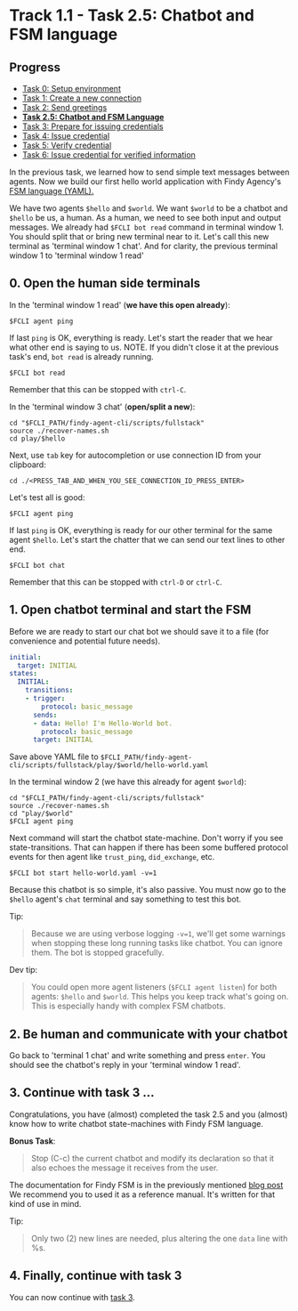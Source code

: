 # Track 1.1 - Task 2.5: Chatbot and FSM language

## Progress

* [Task 0: Setup environment](../README.md)
* [Task 1: Create a new connection](../task1/README.md)
* [Task 2: Send greetings](../task2/README.md)
* [**Task 2.5: Chatbot and FSM Language**](../task2.5/README.md)
* [Task 3: Prepare for issuing credentials](../task3/README.md)
* [Task 4: Issue credential](../task4/README.md)
* [Task 5: Verify credential](../task5/README.md)
* [Task 6: Issue credential for verified information](../task6/README.md)

In the previous task, we learned how to send simple text messages between
agents. Now we build our first hello world application with Findy Agency's [FSM
language
(YAML).](https://findy-network.github.io/blog/2023/03/13/no-code-ssi-chatbots-part-i/)

We have two agents `$hello` and `$world`. We want `$world` to be a chatbot and
`$hello` be us, a human. As a human, we need to see both input and output
messages. We already had `$FCLI bot read` command in terminal window 1. You should
split that or bring new terminal near to it. Let's call this new terminal as
'terminal window 1 chat'. And for clarity, the previous terminal window 1 to
'terminal window 1 read'

## 0. Open the human side terminals

In the 'terminal window 1 read' (**we have this open already**):
```shell
$FCLI agent ping
```
If last `ping` is OK, everything is ready. Let's start the reader that we hear
what other end is saying to us. NOTE. If you didn't close it at the previous
task's end, `bot read` is already running.

```shell
$FCLI bot read
```
Remember that this can be stopped with `ctrl-C`.

In the 'terminal window 3 chat' (**open/split a new**):
```shell
cd "$FCLI_PATH/findy-agent-cli/scripts/fullstack"
source ./recover-names.sh
cd play/$hello
```
Next, use `tab` key for autocompletion or use connection ID from your clipboard:
```shell
cd ./<PRESS_TAB_AND_WHEN_YOU_SEE_CONNECTION_ID_PRESS_ENTER>
```
Let's test all is good:
```shell
$FCLI agent ping
```
If last `ping` is OK, everything is ready for our other terminal for the same
agent `$hello`. Let's start the chatter that we can send our text lines to other
end.
```shell
$FCLI bot chat
```
Remember that this can be stopped with `ctrl-D` or `ctrl-C`.

## 1. Open chatbot terminal and start the FSM

Before we are ready to start our chat bot we should save it to a file (for
convenience and potential future needs).

```yaml
initial:
  target: INITIAL
states:
  INITIAL:
    transitions:
    - trigger:
        protocol: basic_message
      sends:
      - data: Hello! I'm Hello-World bot.
        protocol: basic_message
      target: INITIAL
```
Save above YAML file to
`$FCLI_PATH/findy-agent-cli/scripts/fullstack/play/$world/hello-world.yaml`

In the terminal window 2 (we have this already for agent `$world`):
```shell
cd "$FCLI_PATH/findy-agent-cli/scripts/fullstack"
source ./recover-names.sh
cd "play/$world"
$FCLI agent ping
```
Next command will start the chatbot state-machine. Don't worry if you see
state-transitions. That can happen if there has been some buffered protocol
events for then agent like `trust_ping`, `did_exchange`, etc.

```shell
$FCLI bot start hello-world.yaml -v=1
```
Because this chatbot is so simple, it's also passive. You must now go to the
`$hello` agent's `chat` terminal and say something to test this bot.

Tip:
> Because we are using verbose logging `-v=1`, we'll get some warnings when
> stopping these long running tasks like chatbot. You can ignore them. The bot
> is stopped gracefully.

Dev tip:
> You could open more agent listeners (`$FCLI agent listen`) for both agents:
> `$hello` and `$world`. This helps you keep track what's going on. This is
> especially handy with complex FSM chatbots.

## 2. Be human and communicate with your chatbot

Go back to 'terminal 1 chat' and write something and press `enter`. You should
see the chatbot's reply in your 'terminal window 1 read'.

## 3. Continue with task 3 ...

Congratulations, you have (almost) completed the task 2.5 and you (almost) know
how to write chatbot state-machines with Findy FSM language.

**Bonus Task**:
> Stop (C-c) the current chatbot and modify its declaration so that it also
> echoes the message it receives from the user.

The documentation for Findy FSM is in the previously mentioned [blog
post](https://findy-network.github.io/blog/2023/03/13/no-code-ssi-chatbots-part-i/)
We recommend you to used it as a reference manual. It's written for that kind of
use in mind.

Tip:
> Only two (2) new lines are needed, plus altering the one `data` line with %s.

## 4. Finally, continue with task 3

You can now continue with [task 3](../task3/README.md).
